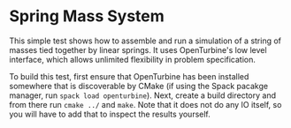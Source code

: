 # Spring Mass System

This simple test shows how to assemble and run a simulation of a string of masses tied together by linear springs.
It uses OpenTurbine's low level interface, which allows unlimited flexibility in problem specification.

To build this test, first ensure that OpenTurbine has been installed somewhere that is discoverable by CMake (if using the Spack pacakge manager, run `spack load openturbine`).
Next, create a build directory and from there run `cmake ../` and `make`.
Note that it does not do any IO itself, so you will have to add that to inspect the results yourself.
